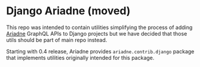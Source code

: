 # Django Ariadne (moved)

This repo was intended to contain utilities simplifying the process of adding [Ariadne](https://github.com/mirumee/ariadne) GraphQL APIs to Django projects but we have decided that those utils should be part of main repo instead.

Starting with 0.4 release, Ariadne provides `ariadne.contrib.django` package that implements utilities originally intended for this package.